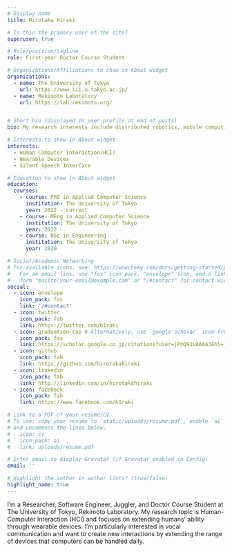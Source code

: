 ```yaml
---
# Display name
title: Hirotaka Hiraki

# Is this the primary user of the site?
superuser: true

# Role/position/tagline
role: First-year Doctor Course Student

# Organizations/Affiliations to show in About widget
organizations:
  - name: The University of Tokyo
    url: https://www.iii.u-tokyo.ac.jp/
  - name: Rekimoto Laboratory
    url: https://lab.rekimoto.org/


# Short bio (displayed in user profile at end of posts)
bio: My research interests include distributed robotics, mobile computing and programmable matter.

# Interests to show in About widget
interests:
  - Human-Computer Interaction(HCI)
  - Wearable Devices
  - Silent Speech Interface

# Education to show in About widget
education:
  courses:
    - course: PhD in Applied Computer Science
      institution: The University of Tokyo
      year: 2022 - current
    - course: MEng in Applied Computer Science
      institution: The University of Tokyo
      year: 2022
    - course: BSc in Engineering
      institution: The University of Tokyo
      year: 2020

# Social/Academic Networking
# For available icons, see: https://wowchemy.com/docs/getting-started/page-builder/#icons
#   For an email link, use "fas" icon pack, "envelope" icon, and a link in the
#   form "mailto:your-email@example.com" or "/#contact" for contact widget.
social:
  - icon: envelope
    icon_pack: fas
    link: '/#contact'
  - icon: twitter
    icon_pack: fab
    link: https://twitter.com/h1raki
  - icon: graduation-cap # Alternatively, use `google-scholar` icon from `ai` icon pack
    icon_pack: fas
    link: https://scholar.google.co.jp/citations?user=jPmQ91UAAAAJ&hl=ja&oi=ao
  - icon: github
    icon_pack: fab
    link: https://github.com/hirotakahiraki
  - icon: linkedin
    icon_pack: fab
    link: http://linkedin.com/in/hirotakahiraki
  - icon: facebook
    icon_pack: fab
    link: https://www.facebook.com/h1raki

# Link to a PDF of your resume/CV.
# To use: copy your resume to `static/uploads/resume.pdf`, enable `ai` icons in `params.toml`,
# and uncomment the lines below.
# - icon: cv
#   icon_pack: ai
#   link: uploads/resume.pdf

# Enter email to display Gravatar (if Gravatar enabled in Config)
email: ''

# Highlight the author in author lists? (true/false)
highlight_name: true
---
```


I’m a Researcher, Software Engineer, Juggler, and Doctor Course Student at The University of Tokyo, Rekimoto Laboratory. My research topic is Human-Computer Interaction (HCI) and focuses on extending humans’ ability through wearable devices. I’m particularly interested in vocal communication and want to create new interactions by extending the range of devices that computers can be handled daily.

<!-- {{< icon name="download" pack="fas" >}} Download my {{< staticref "uploads/demo_resume.pdf" "newtab" >}}resumé{{< /staticref >}}. -->

